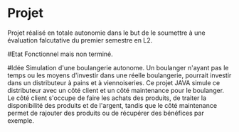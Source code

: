 # Projet
Projet réalisé en totale autonomie dans le but de le soumettre à une évaluation falcutative du premier semestre en L2.

#Etat 
Fonctionnel mais non terminé.

#Idée 
Simulation d'une boulangerie autonome. Un boulanger n'ayant pas le temps ou les moyens d'investir dans une réelle boulangerie, pourrait investir dans un distributeur à pains et à viennoiseries. Ce projet JAVA simule ce distributeur avec un côté client et un côté maintenance pour le boulanger. Le côté client s'occupe de faire les achats des produits, de traiter la disponibilité des produits et de l'argent, tandis que le côté maintenance permet de rajouter des produits ou de récupérer des bénéfices par exemple.





